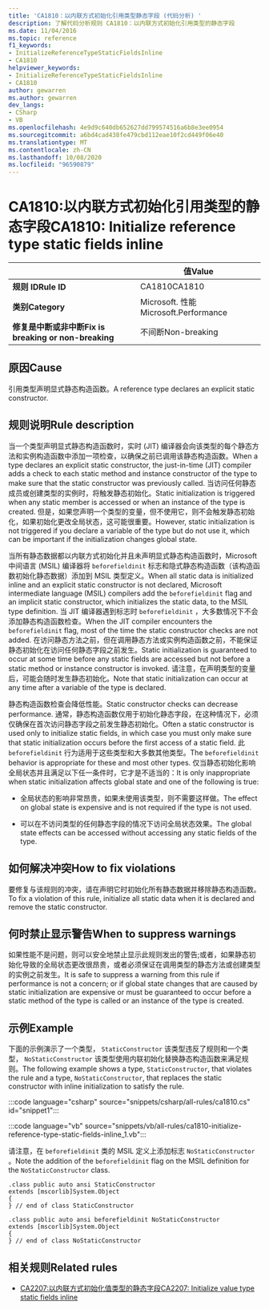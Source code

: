 ```yaml
---
title: 'CA1810：以内联方式初始化引用类型静态字段 (代码分析) '
description: 了解代码分析规则 CA1810：以内联方式初始化引用类型的静态字段
ms.date: 11/04/2016
ms.topic: reference
f1_keywords:
- InitializeReferenceTypeStaticFieldsInline
- CA1810
helpviewer_keywords:
- InitializeReferenceTypeStaticFieldsInline
- CA1810
author: gewarren
ms.author: gewarren
dev_langs:
- CSharp
- VB
ms.openlocfilehash: 4e9d9c640db652627dd799574516a6b8e3ee0954
ms.sourcegitcommit: a6bd4cad438fe479cbd112eae10f2cd449f06e40
ms.translationtype: MT
ms.contentlocale: zh-CN
ms.lasthandoff: 10/08/2020
ms.locfileid: "96590879"
---
```

# <a name="ca1810-initialize-reference-type-static-fields-inline"></a><span data-ttu-id="ce4fe-103">CA1810:以内联方式初始化引用类型的静态字段</span><span class="sxs-lookup"><span data-stu-id="ce4fe-103">CA1810: Initialize reference type static fields inline</span></span>

| | <span data-ttu-id="ce4fe-104">值</span><span class="sxs-lookup"><span data-stu-id="ce4fe-104">Value</span></span> |
|-|-|
| <span data-ttu-id="ce4fe-105">**规则 ID**</span><span class="sxs-lookup"><span data-stu-id="ce4fe-105">**Rule ID**</span></span> |<span data-ttu-id="ce4fe-106">CA1810</span><span class="sxs-lookup"><span data-stu-id="ce4fe-106">CA1810</span></span>|
| <span data-ttu-id="ce4fe-107">**类别**</span><span class="sxs-lookup"><span data-stu-id="ce4fe-107">**Category**</span></span> |<span data-ttu-id="ce4fe-108">Microsoft. 性能</span><span class="sxs-lookup"><span data-stu-id="ce4fe-108">Microsoft.Performance</span></span>|
| <span data-ttu-id="ce4fe-109">**修复是中断或非中断**</span><span class="sxs-lookup"><span data-stu-id="ce4fe-109">**Fix is breaking or non-breaking**</span></span> |<span data-ttu-id="ce4fe-110">不间断</span><span class="sxs-lookup"><span data-stu-id="ce4fe-110">Non-breaking</span></span>|

## <a name="cause"></a><span data-ttu-id="ce4fe-111">原因</span><span class="sxs-lookup"><span data-stu-id="ce4fe-111">Cause</span></span>

<span data-ttu-id="ce4fe-112">引用类型声明显式静态构造函数。</span><span class="sxs-lookup"><span data-stu-id="ce4fe-112">A reference type declares an explicit static constructor.</span></span>

## <a name="rule-description"></a><span data-ttu-id="ce4fe-113">规则说明</span><span class="sxs-lookup"><span data-stu-id="ce4fe-113">Rule description</span></span>

<span data-ttu-id="ce4fe-114">当一个类型声明显式静态构造函数时，实时 (JIT) 编译器会向该类型的每个静态方法和实例构造函数中添加一项检查，以确保之前已调用该静态构造函数。</span><span class="sxs-lookup"><span data-stu-id="ce4fe-114">When a type declares an explicit static constructor, the just-in-time (JIT) compiler adds a check to each static method and instance constructor of the type to make sure that the static constructor was previously called.</span></span> <span data-ttu-id="ce4fe-115">当访问任何静态成员或创建类型的实例时，将触发静态初始化。</span><span class="sxs-lookup"><span data-stu-id="ce4fe-115">Static initialization is triggered when any static member is accessed or when an instance of the type is created.</span></span> <span data-ttu-id="ce4fe-116">但是，如果您声明一个类型的变量，但不使用它，则不会触发静态初始化，如果初始化更改全局状态，这可能很重要。</span><span class="sxs-lookup"><span data-stu-id="ce4fe-116">However, static initialization is not triggered if you declare a variable of the type but do not use it, which can be important if the initialization changes global state.</span></span>

<span data-ttu-id="ce4fe-117">当所有静态数据都以内联方式初始化并且未声明显式静态构造函数时，Microsoft 中间语言 (MSIL) 编译器将 `beforefieldinit` 标志和隐式静态构造函数（该构造函数初始化静态数据）添加到 MSIL 类型定义。</span><span class="sxs-lookup"><span data-stu-id="ce4fe-117">When all static data is initialized inline and an explicit static constructor is not declared, Microsoft intermediate language (MSIL) compilers add the `beforefieldinit` flag and an implicit static constructor, which initializes the static data, to the MSIL type definition.</span></span> <span data-ttu-id="ce4fe-118">当 JIT 编译器遇到标志时 `beforefieldinit` ，大多数情况下不会添加静态构造函数检查。</span><span class="sxs-lookup"><span data-stu-id="ce4fe-118">When the JIT compiler encounters the `beforefieldinit` flag, most of the time the static constructor checks are not added.</span></span> <span data-ttu-id="ce4fe-119">在访问静态方法之前，但在调用静态方法或实例构造函数之前，不能保证静态初始化在访问任何静态字段之前发生。</span><span class="sxs-lookup"><span data-stu-id="ce4fe-119">Static initialization is guaranteed to occur at some time before any static fields are accessed but not before a static method or instance constructor is invoked.</span></span> <span data-ttu-id="ce4fe-120">请注意，在声明类型的变量后，可能会随时发生静态初始化。</span><span class="sxs-lookup"><span data-stu-id="ce4fe-120">Note that static initialization can occur at any time after a variable of the type is declared.</span></span>

<span data-ttu-id="ce4fe-121">静态构造函数检查会降低性能。</span><span class="sxs-lookup"><span data-stu-id="ce4fe-121">Static constructor checks can decrease performance.</span></span> <span data-ttu-id="ce4fe-122">通常，静态构造函数仅用于初始化静态字段，在这种情况下，必须仅确保在首次访问静态字段之前发生静态初始化。</span><span class="sxs-lookup"><span data-stu-id="ce4fe-122">Often a static constructor is used only to initialize static fields, in which case you must only make sure that static initialization occurs before the first access of a static field.</span></span> <span data-ttu-id="ce4fe-123">此 `beforefieldinit` 行为适用于这些类型和大多数其他类型。</span><span class="sxs-lookup"><span data-stu-id="ce4fe-123">The `beforefieldinit` behavior is appropriate for these and most other types.</span></span> <span data-ttu-id="ce4fe-124">仅当静态初始化影响全局状态并且满足以下任一条件时，它才是不适当的：</span><span class="sxs-lookup"><span data-stu-id="ce4fe-124">It is only inappropriate when static initialization affects global state and one of the following is true:</span></span>

- <span data-ttu-id="ce4fe-125">全局状态的影响非常昂贵，如果未使用该类型，则不需要这样做。</span><span class="sxs-lookup"><span data-stu-id="ce4fe-125">The effect on global state is expensive and is not required if the type is not used.</span></span>

- <span data-ttu-id="ce4fe-126">可以在不访问类型的任何静态字段的情况下访问全局状态效果。</span><span class="sxs-lookup"><span data-stu-id="ce4fe-126">The global state effects can be accessed without accessing any static fields of the type.</span></span>

## <a name="how-to-fix-violations"></a><span data-ttu-id="ce4fe-127">如何解决冲突</span><span class="sxs-lookup"><span data-stu-id="ce4fe-127">How to fix violations</span></span>

<span data-ttu-id="ce4fe-128">要修复与该规则的冲突，请在声明它时初始化所有静态数据并移除静态构造函数。</span><span class="sxs-lookup"><span data-stu-id="ce4fe-128">To fix a violation of this rule, initialize all static data when it is declared and remove the static constructor.</span></span>

## <a name="when-to-suppress-warnings"></a><span data-ttu-id="ce4fe-129">何时禁止显示警告</span><span class="sxs-lookup"><span data-stu-id="ce4fe-129">When to suppress warnings</span></span>

<span data-ttu-id="ce4fe-130">如果性能不是问题，则可以安全地禁止显示此规则发出的警告;或者，如果静态初始化导致的全局状态更改很昂贵，或者必须保证在调用类型的静态方法或创建类型的实例之前发生。</span><span class="sxs-lookup"><span data-stu-id="ce4fe-130">It is safe to suppress a warning from this rule if performance is not a concern; or if global state changes that are caused by static initialization are expensive or must be guaranteed to occur before a static method of the type is called or an instance of the type is created.</span></span>

## <a name="example"></a><span data-ttu-id="ce4fe-131">示例</span><span class="sxs-lookup"><span data-stu-id="ce4fe-131">Example</span></span>

<span data-ttu-id="ce4fe-132">下面的示例演示了一个类型， `StaticConstructor` 该类型违反了规则和一个类型， `NoStaticConstructor` 该类型使用内联初始化替换静态构造函数来满足规则。</span><span class="sxs-lookup"><span data-stu-id="ce4fe-132">The following example shows a type, `StaticConstructor`, that violates the rule and a type, `NoStaticConstructor`, that replaces the static constructor with inline initialization to satisfy the rule.</span></span>

:::code language="csharp" source="snippets/csharp/all-rules/ca1810.cs" id="snippet1":::

:::code language="vb" source="snippets/vb/all-rules/ca1810-initialize-reference-type-static-fields-inline_1.vb":::

<span data-ttu-id="ce4fe-133">请注意，在 `beforefieldinit` 类的 MSIL 定义上添加标志 `NoStaticConstructor` 。</span><span class="sxs-lookup"><span data-stu-id="ce4fe-133">Note the addition of the `beforefieldinit` flag on the MSIL definition for the `NoStaticConstructor` class.</span></span>

```il
.class public auto ansi StaticConstructor
extends [mscorlib]System.Object
{
} // end of class StaticConstructor

.class public auto ansi beforefieldinit NoStaticConstructor
extends [mscorlib]System.Object
{
} // end of class NoStaticConstructor
```

## <a name="related-rules"></a><span data-ttu-id="ce4fe-134">相关规则</span><span class="sxs-lookup"><span data-stu-id="ce4fe-134">Related rules</span></span>

- [<span data-ttu-id="ce4fe-135">CA2207:以内联方式初始化值类型的静态字段</span><span class="sxs-lookup"><span data-stu-id="ce4fe-135">CA2207: Initialize value type static fields inline</span></span>](ca2207.md)
